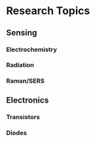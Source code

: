 # Research Topics

## Sensing
### Electrochemistry
### Radiation
### Raman/SERS

## Electronics
### Transistors
### Diodes